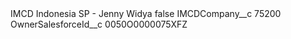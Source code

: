 <?xml version="1.0" encoding="UTF-8"?>
<CustomMetadata xmlns="http://soap.sforce.com/2006/04/metadata" xmlns:xsi="http://www.w3.org/2001/XMLSchema-instance" xmlns:xsd="http://www.w3.org/2001/XMLSchema">
    <label>IMCD Indonesia SP - Jenny Widya</label>
    <protected>false</protected>
    <values>
        <field>IMCDCompany__c</field>
        <value xsi:type="xsd:string">75200</value>
    </values>
    <values>
        <field>OwnerSalesforceId__c</field>
        <value xsi:type="xsd:string">0050O0000075XFZ</value>
    </values>
</CustomMetadata>
